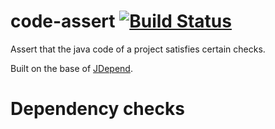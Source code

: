 code-assert [![Build Status](https://travis-ci.org/nidi3/code-assert.svg?branch=master)](https://travis-ci.org/nidi3/code-assert)
===========

Assert that the java code of a project satisfies certain checks.

Built on the base of [JDepend](https://github.com/clarkware/jdepend).

# Dependency checks
